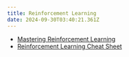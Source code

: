 ```yaml
---
title: Reinforcement Learning
date: 2024-09-30T03:40:21.361Z
---
```



* [Mastering Reinforcement Learning](https://gibberblot.github.io/rl-notes/index.html)
* [Reinforcement Learning Cheat Sheet](https://github.com/alxthm/rl-cheatsheet/blob/main/main.pdf)